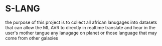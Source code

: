 # S-LANG

the purpose of this project is to collect all african lanugages into datasets that can allow the ML AVR to directly in realtime translate and hear in the user's mother tangue any lanugage on planet or those language that may come from other galaxies 
